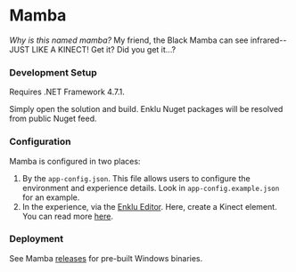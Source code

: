 # Mamba

*Why is this named mamba?* My friend, the Black Mamba can see infrared-- JUST LIKE A KINECT! Get it? Did you get it...?


### Development Setup

Requires .NET Framework 4.7.1.

Simply open the solution and build. Enklu Nuget packages will be resolved from public Nuget feed.

### Configuration

Mamba is configured in two places:

1. By the `app-config.json`. This file allows users to configure the environment and experience details. Look in `app-config.example.json` for an example.
2. In the experience, via the [Enklu Editor](https://cloud.enklu.com). Here, create a Kinect element. You can read more [here](https://enklu.helpdocs.io/article/787k2gtm13-kinect-integration).

### Deployment

See Mamba [releases](https://github.com/enklu/mamba/releases/) for pre-built Windows binaries.
